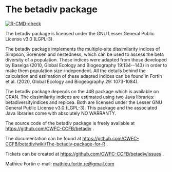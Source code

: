 The betadiv package
===============

<!-- badges: start -->
[![R-CMD-check](https://github.com/CWFC-CCFB/betadiv/actions/workflows/R-CMD-check.yaml/badge.svg)](https://github.com/CWFC-CCFB/betadiv/actions/workflows/R-CMD-check.yaml)
<!-- badges: end -->

The betadiv package is licensed under the GNU Lesser General Public License v3.0 (LGPL-3).

The betadiv package implements the multiple-site dissimilarity indices of Simpson, Sorensen 
and nestedness, which can be used to assess the beta diversity of a population. 
These indices were adapted from those developed by Baselga (2010, Global Ecology 
and Biogeography 19:134--143) in order to make them population size-independent. 
All the details behind the calculation and estimation of these adapted indices
can be found in Fortin et al. (2020, Global Ecology and Biogeography 29: 1073-1084). 

The betadiv package depends on the J4R package which is available on CRAN. The 
dissimilarity indices are estimated using two Java libraries: betadiversityindices and
repicea. Both are licensed under the Lesser GNU General Public License v3.0 (LGPL-3). 
This package and the associated Java libraries come with absolutely NO WARRANTY.

The source code of the betadiv package is freely available at https://github.com/CWFC-CCFB/betadiv .

The documentation can be found at https://github.com/CWFC-CCFB/betadiv/wiki/The-betadiv-package-for-R .

Tickets can be created at https://github.com/CWFC-CCFB/betadiv/issues .

Mathieu Fortin
e-mail: mathieu.fortin.re@gmail.com
